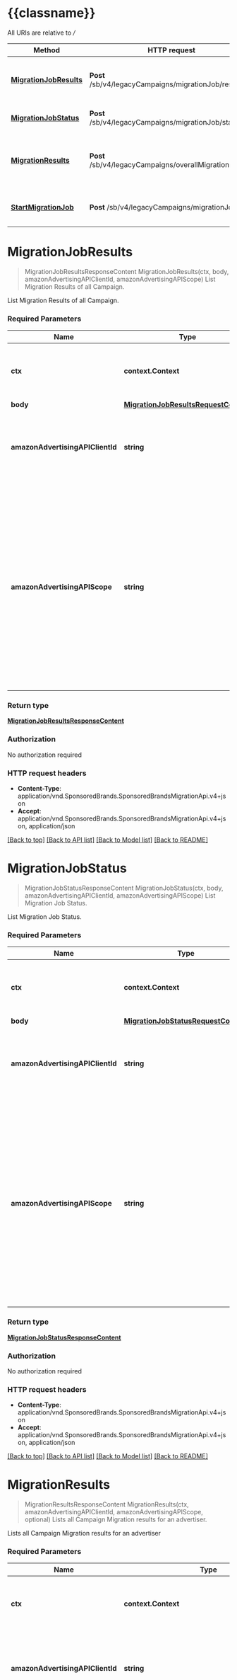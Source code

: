 # {{classname}}

All URIs are relative to */*

Method | HTTP request | Description
------------- | ------------- | -------------
[**MigrationJobResults**](V3CampaignMigrationApi.md#MigrationJobResults) | **Post** /sb/v4/legacyCampaigns/migrationJob/results | List Migration Results of all Campaign.
[**MigrationJobStatus**](V3CampaignMigrationApi.md#MigrationJobStatus) | **Post** /sb/v4/legacyCampaigns/migrationJob/status | List Migration Job Status.
[**MigrationResults**](V3CampaignMigrationApi.md#MigrationResults) | **Post** /sb/v4/legacyCampaigns/overallMigrationResults | Lists all Campaign Migration results for an advertiser.
[**StartMigrationJob**](V3CampaignMigrationApi.md#StartMigrationJob) | **Post** /sb/v4/legacyCampaigns/migrationJob | Creates Migration Job for V3 campaigns.

# **MigrationJobResults**
> MigrationJobResultsResponseContent MigrationJobResults(ctx, body, amazonAdvertisingAPIClientId, amazonAdvertisingAPIScope)
List Migration Results of all Campaign.

List Migration Results of all Campaign.

### Required Parameters

Name | Type | Description  | Notes
------------- | ------------- | ------------- | -------------
 **ctx** | **context.Context** | context for authentication, logging, cancellation, deadlines, tracing, etc.
  **body** | [**MigrationJobResultsRequestContent**](MigrationJobResultsRequestContent.md)|  | 
  **amazonAdvertisingAPIClientId** | **string**| The identifier of a client associated with a \&quot;Login with Amazon\&quot; account. | 
  **amazonAdvertisingAPIScope** | **string**| The identifier of a profile associated with the advertiser account. Use &#x60;GET&#x60; method on Profiles resource to list profiles associated with the access token passed in the HTTP Authorization header and choose profile id &#x60;profileId&#x60; from the response to pass it as input. | 

### Return type

[**MigrationJobResultsResponseContent**](MigrationJobResultsResponseContent.md)

### Authorization

No authorization required

### HTTP request headers

 - **Content-Type**: application/vnd.SponsoredBrands.SponsoredBrandsMigrationApi.v4+json
 - **Accept**: application/vnd.SponsoredBrands.SponsoredBrandsMigrationApi.v4+json, application/json

[[Back to top]](#) [[Back to API list]](../README.md#documentation-for-api-endpoints) [[Back to Model list]](../README.md#documentation-for-models) [[Back to README]](../README.md)

# **MigrationJobStatus**
> MigrationJobStatusResponseContent MigrationJobStatus(ctx, body, amazonAdvertisingAPIClientId, amazonAdvertisingAPIScope)
List Migration Job Status.

List Migration Job Status.

### Required Parameters

Name | Type | Description  | Notes
------------- | ------------- | ------------- | -------------
 **ctx** | **context.Context** | context for authentication, logging, cancellation, deadlines, tracing, etc.
  **body** | [**MigrationJobStatusRequestContent**](MigrationJobStatusRequestContent.md)|  | 
  **amazonAdvertisingAPIClientId** | **string**| The identifier of a client associated with a \&quot;Login with Amazon\&quot; account. | 
  **amazonAdvertisingAPIScope** | **string**| The identifier of a profile associated with the advertiser account. Use &#x60;GET&#x60; method on Profiles resource to list profiles associated with the access token passed in the HTTP Authorization header and choose profile id &#x60;profileId&#x60; from the response to pass it as input. | 

### Return type

[**MigrationJobStatusResponseContent**](MigrationJobStatusResponseContent.md)

### Authorization

No authorization required

### HTTP request headers

 - **Content-Type**: application/vnd.SponsoredBrands.SponsoredBrandsMigrationApi.v4+json
 - **Accept**: application/vnd.SponsoredBrands.SponsoredBrandsMigrationApi.v4+json, application/json

[[Back to top]](#) [[Back to API list]](../README.md#documentation-for-api-endpoints) [[Back to Model list]](../README.md#documentation-for-models) [[Back to README]](../README.md)

# **MigrationResults**
> MigrationResultsResponseContent MigrationResults(ctx, amazonAdvertisingAPIClientId, amazonAdvertisingAPIScope, optional)
Lists all Campaign Migration results for an advertiser.

Lists all Campaign Migration results for an advertiser

### Required Parameters

Name | Type | Description  | Notes
------------- | ------------- | ------------- | -------------
 **ctx** | **context.Context** | context for authentication, logging, cancellation, deadlines, tracing, etc.
  **amazonAdvertisingAPIClientId** | **string**| The identifier of a client associated with a \&quot;Login with Amazon\&quot; account. | 
  **amazonAdvertisingAPIScope** | **string**| The identifier of a profile associated with the advertiser account. Use &#x60;GET&#x60; method on Profiles resource to list profiles associated with the access token passed in the HTTP Authorization header and choose profile id &#x60;profileId&#x60; from the response to pass it as input. | 
 **optional** | ***V3CampaignMigrationApiMigrationResultsOpts** | optional parameters | nil if no parameters

### Optional Parameters
Optional parameters are passed through a pointer to a V3CampaignMigrationApiMigrationResultsOpts struct
Name | Type | Description  | Notes
------------- | ------------- | ------------- | -------------


 **body** | [**optional.Interface of MigrationResultsRequestContent**](MigrationResultsRequestContent.md)|  | 

### Return type

[**MigrationResultsResponseContent**](MigrationResultsResponseContent.md)

### Authorization

No authorization required

### HTTP request headers

 - **Content-Type**: application/vnd.SponsoredBrands.SponsoredBrandsMigrationApi.v4+json
 - **Accept**: application/vnd.SponsoredBrands.SponsoredBrandsMigrationApi.v4+json, application/json

[[Back to top]](#) [[Back to API list]](../README.md#documentation-for-api-endpoints) [[Back to Model list]](../README.md#documentation-for-models) [[Back to README]](../README.md)

# **StartMigrationJob**
> StartMigrationJobResponseContent StartMigrationJob(ctx, body, amazonAdvertisingAPIClientId, amazonAdvertisingAPIScope)
Creates Migration Job for V3 campaigns.

Creates Migration Job for V3 campaigns.

### Required Parameters

Name | Type | Description  | Notes
------------- | ------------- | ------------- | -------------
 **ctx** | **context.Context** | context for authentication, logging, cancellation, deadlines, tracing, etc.
  **body** | [**StartMigrationJobRequestContent**](StartMigrationJobRequestContent.md)|  | 
  **amazonAdvertisingAPIClientId** | **string**| The identifier of a client associated with a \&quot;Login with Amazon\&quot; account. | 
  **amazonAdvertisingAPIScope** | **string**| The identifier of a profile associated with the advertiser account. Use &#x60;GET&#x60; method on Profiles resource to list profiles associated with the access token passed in the HTTP Authorization header and choose profile id &#x60;profileId&#x60; from the response to pass it as input. | 

### Return type

[**StartMigrationJobResponseContent**](StartMigrationJobResponseContent.md)

### Authorization

No authorization required

### HTTP request headers

 - **Content-Type**: application/vnd.SponsoredBrands.SponsoredBrandsMigrationApi.v4+json
 - **Accept**: application/vnd.SponsoredBrands.SponsoredBrandsMigrationApi.v4+json, application/json

[[Back to top]](#) [[Back to API list]](../README.md#documentation-for-api-endpoints) [[Back to Model list]](../README.md#documentation-for-models) [[Back to README]](../README.md)

